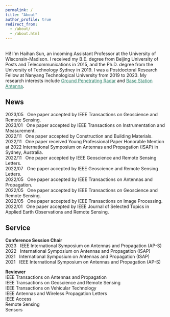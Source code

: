 ```yaml
---
permalink: /
title: "About"
author_profile: true
redirect_from: 
  - /about/
  - /about.html
---
```


<br>
Hi! I'm Haihan Sun, an incoming Assistant Professor at the University of Wisconsin-Madison. I received my B.E. degree from Beijing University of Posts and Telecommunications in 2015, and the Ph.D. degree from the University of Technology Sydney in 2019. I was a Postdoctoral Research Fellow at Nanyang Technological University from 2019 to 2023. My research interests include <a href="https://haihan-sun.github.io/GPR/"  style="color:#35866F"> Ground Penetrating Radar</a> and <a href="https://haihan-sun.github.io/BSA/"  style="color:#35866F">Base Station Antenna</a>.


News
------
2023/05  &nbsp;&nbsp;One paper accepted by IEEE Transactions on Geoscience and Remote Sensing. <br>
2023/01  &nbsp;&nbsp;One paper accepted by IEEE Transactions on Instrumentation and Measurement. <br>
2022/11  &nbsp;&nbsp;One paper accepted by Construction and Building Materials. <br>
2022/11  &nbsp;&nbsp;One paper received Young Professional Paper Honorable Mention at 2022 International Symposium on Antennas and Propagation (ISAP) in Sydney, Australia.  <br>
2022/11  &nbsp;&nbsp;One paper accepted by IEEE Geoscience and Remote Sensing Letters. <br>
2022/07  &nbsp;&nbsp;One paper accepted by IEEE Geoscience and Remote Sensing Letters. <br>
2022/05  &nbsp;&nbsp;One paper accepted by IEEE Transactions on Antennas and Propagation.  <br>
2022/05  &nbsp;&nbsp;One paper accepted by IEEE Transactions on Geoscience and Remote Sensing.  <br>
2022/05  &nbsp;&nbsp;One paper accepted by IEEE Transactions on Image Processing.  <br>
2022/01  &nbsp;&nbsp;One paper accepted by IEEE Journal of Selected Topics in Applied Earth Observations and Remote Sensing.

Service
------
<p><b>Conference Session Chair</b> <br>
2023  &nbsp;&nbsp;IEEE International Symposium on Antennas and Propagation (AP-S)<br>
2022  &nbsp;&nbsp;International Symposium on Antennas and Propagation (ISAP) <br>
2021  &nbsp;&nbsp;International Symposium on Antennas and Propagation (ISAP) <br>
2021  &nbsp;&nbsp;IEEE International Symposium on Antennas and Propagation (AP-S)<br>
</p>
                                
<p><b>Reviewer</b> <br>
IEEE Transactions on Antennas and Propagation <br>
IEEE Transactions on Geoscience and Remote Sensing <br>
IEEE Transactions on Vehicular Technology <br>
IEEE Antennas and Wireless Propagation Letters <br>
IEEE Access <br>								          
Remote Sensing <br>
Sensors <br>
</p>

<!--  
<script type="text/javascript" id="clustrmaps" src="//clustrmaps.com/map_v2.js?d=ramoK0DDIRxT0ITxepBlcGfTtRSPSvgbtYVmnv_iZU8&cl=ffffff&w=a"></script>
-->
